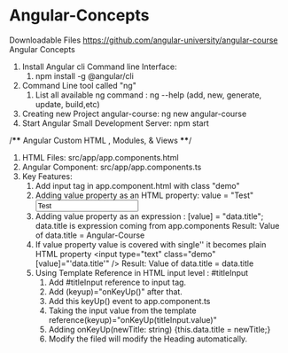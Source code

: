 # Angular-Concepts

Downloadable Files
https://github.com/angular-university/angular-course
Angular Concepts

1. Install Angular cli Command line Interface:
   1. npm install -g @angular/cli
2. Command Line tool called "ng"
   1. List all available ng command : ng --help (add, new, generate, update, build,etc)
3. Creating new Project angular-course: ng new angular-course
4. Start Angular Small Development Server: npm start

/**\*\*** Angular Custom HTML , Modules, & Views **\*\***/

1. HTML Files: src/app/app.components.html
2. Angular Component: src/app/app.components.ts
3. Key Features:
   1. Add input tag in app.component.html with class "demo"
   2. Adding value property as an HTML property: value = "Test"
      <input type="text" class="demo" value="Test"/>
   3. Adding value property as an expression : [value] = "data.title";
      data.title is expression coming from app.components
      Result: Value of data.title = Angular-Course
   4. If value property value is covered with single'' it becomes plain HTML property
      <input type="text" class="demo" [value]="'data.title'" />
      Result: Value of data.title = data.title
   5. Using Template Reference in HTML input level : #titleInput
      1. Add #titleInput reference to input tag.
      2. Add (keyup)="onKeyUp()" after that.
      3. Add this keyUp() event to app.component.ts
      4. Taking the input value from the template reference(keyup)="onKeyUp(titleInput.value)"
      5. Adding onKeyUp(newTitle: string) {this.data.title = newTitle;}
      6. Modify the filed will modify the Heading automatically.

